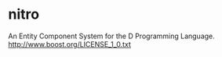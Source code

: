 nitro
=====

An Entity Component System for the D Programming Language. http://www.boost.org/LICENSE_1_0.txt
